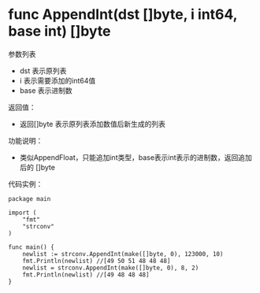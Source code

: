 # func AppendInt(dst []byte, i int64, base int) []byte

参数列表

- dst   表示原列表
- i     表示需要添加的int64值
- base  表示进制数

返回值：

- 返回[]byte 表示原列表添加数值后新生成的列表

功能说明：

- 类似AppendFloat，只能追加int类型，base表示int表示的进制数，返回追加后的 []byte

代码实例：

    package main

    import (
        "fmt"
        "strconv"
    )

    func main() {
        newlist := strconv.AppendInt(make([]byte, 0), 123000, 10)
        fmt.Println(newlist) //[49 50 51 48 48 48]
        newlist = strconv.AppendInt(make([]byte, 0), 8, 2)
        fmt.Println(newlist) //[49 48 48 48]
    }
